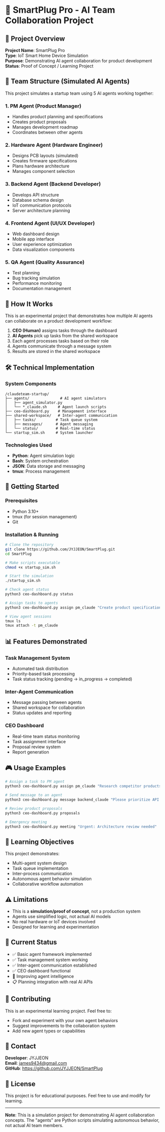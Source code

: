 # 🚀 SmartPlug Pro - AI Team Collaboration Project

## 🏢 Project Overview
**Project Name**: SmartPlug Pro  
**Type**: IoT Smart Home Device Simulation  
**Purpose**: Demonstrating AI agent collaboration for product development  
**Status**: Proof of Concept / Learning Project

## 👥 Team Structure (Simulated AI Agents)

This project simulates a startup team using 5 AI agents working together:

### 1. PM Agent (Product Manager)
- Handles product planning and specifications
- Creates product proposals
- Manages development roadmap
- Coordinates between other agents

### 2. Hardware Agent (Hardware Engineer)
- Designs PCB layouts (simulated)
- Creates firmware specifications
- Plans hardware architecture
- Manages component selection

### 3. Backend Agent (Backend Developer)
- Develops API structure
- Database schema design
- IoT communication protocols
- Server architecture planning

### 4. Frontend Agent (UI/UX Developer)
- Web dashboard design
- Mobile app interface
- User experience optimization
- Data visualization components

### 5. QA Agent (Quality Assurance)
- Test planning
- Bug tracking simulation
- Performance monitoring
- Documentation management

## 🎯 How It Works

This is an experimental project that demonstrates how multiple AI agents can collaborate on a product development workflow:

1. **CEO (Human)** assigns tasks through the dashboard
2. **AI Agents** pick up tasks from the shared workspace
3. Each agent processes tasks based on their role
4. Agents communicate through a message system
5. Results are stored in the shared workspace

## 🛠️ Technical Implementation

### System Components
```
/claudeteam-startup/
├── agents/              # AI agent simulators
│   ├── agent_simulator.py
│   └── *_claude.sh     # Agent launch scripts
├── ceo-dashboard.py    # Management interface
├── shared-workspace/   # Inter-agent communication
│   ├── tasks/         # Task queue system
│   ├── messages/      # Agent messaging
│   └── status/        # Real-time status
└── startup_sim.sh     # System launcher
```

### Technologies Used
- **Python**: Agent simulation logic
- **Bash**: System orchestration
- **JSON**: Data storage and messaging
- **tmux**: Process management

## 🚀 Getting Started

### Prerequisites
- Python 3.10+
- tmux (for session management)
- Git

### Installation & Running

```bash
# Clone the repository
git clone https://github.com/JYJJEON/SmartPlug.git
cd SmartPlug

# Make scripts executable
chmod +x startup_sim.sh

# Start the simulation
./startup_sim.sh

# Check agent status
python3 ceo-dashboard.py status

# Assign tasks to agents
python3 ceo-dashboard.py assign pm_claude "Create product specification"

# View agent sessions
tmux ls
tmux attach -t pm_claude
```

## 📊 Features Demonstrated

### Task Management System
- Automated task distribution
- Priority-based task processing
- Task status tracking (pending → in_progress → completed)

### Inter-Agent Communication
- Message passing between agents
- Shared workspace for collaboration
- Status updates and reporting

### CEO Dashboard
- Real-time team status monitoring
- Task assignment interface
- Proposal review system
- Report generation

## 🎮 Usage Examples

```bash
# Assign a task to PM agent
python3 ceo-dashboard.py assign pm_claude "Research competitor products"

# Send message to an agent
python3 ceo-dashboard.py message backend_claude "Please prioritize API development"

# Review product proposals
python3 ceo-dashboard.py proposals

# Emergency meeting
python3 ceo-dashboard.py meeting "Urgent: Architecture review needed"
```

## 📝 Learning Objectives

This project demonstrates:
- Multi-agent system design
- Task queue implementation
- Inter-process communication
- Autonomous agent behavior simulation
- Collaborative workflow automation

## ⚠️ Limitations

- This is a **simulation/proof of concept**, not a production system
- Agents use simplified logic, not actual AI models
- No real hardware or IoT devices involved
- Designed for learning and experimentation

## 🔄 Current Status

- ✅ Basic agent framework implemented
- ✅ Task management system working
- ✅ Inter-agent communication established
- ✅ CEO dashboard functional
- 🔄 Improving agent intelligence
- 📋 Planning integration with real AI APIs

## 🤝 Contributing

This is an experimental learning project. Feel free to:
- Fork and experiment with your own agent behaviors
- Suggest improvements to the collaboration system
- Add new agent types or capabilities

## 📧 Contact

**Developer**: JYJJEON  
**Email**: james9434@gmail.com  
**GitHub**: https://github.com/JYJJEON/SmartPlug

## 📄 License

This project is for educational purposes. Feel free to use and modify for learning.

---

**Note**: This is a simulation project for demonstrating AI agent collaboration concepts. The "agents" are Python scripts simulating autonomous behavior, not actual AI team members.